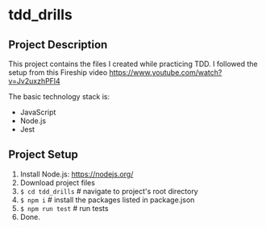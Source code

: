 # tdd_drills

## Project Description
This project contains the files I created while practicing TDD. I followed the setup from this Fireship video https://www.youtube.com/watch?v=Jv2uxzhPFl4 

 The basic technology stack is:
* JavaScript
* Node.js
* Jest

## Project Setup
1. Install Node.js: https://nodejs.org/
2. Download project files
3. ``` $ cd tdd_drills ``` # navigate to project's root directory
4. ``` $ npm i ``` # install the packages listed in package.json
5. ``` $ npm run test ``` # run tests
6. Done.
